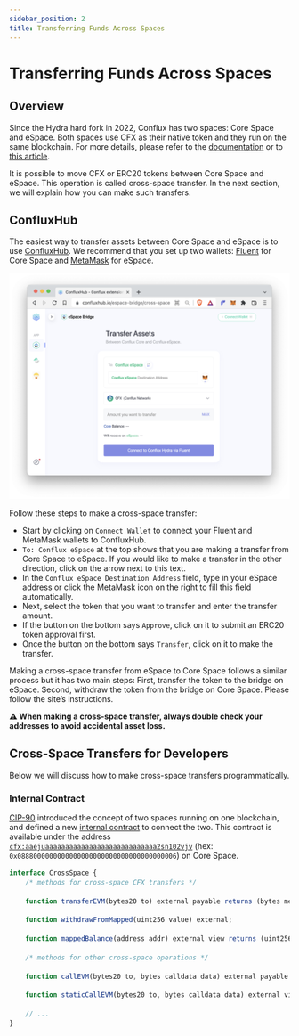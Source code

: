 ```yaml
---
sidebar_position: 2
title: Transferring Funds Across Spaces
---
```


# Transferring Funds Across Spaces

## Overview

Since the Hydra hard fork in 2022, Conflux has two spaces: Core Space and eSpace. Both spaces use CFX as their native token and they run on the same blockchain. For more details, please refer to the [documentation](https://hackmd.io/@thegaram/S15_VAwh5) or to [this article](https://medium.com/conflux-network/conflux-espace-a-high-level-overview-cdca29bc422a).

It is possible to move CFX or ERC20 tokens between Core Space and eSpace. This operation is called cross-space transfer. In the next section, we will explain how you can make such transfers.

## ConfluxHub

The easiest way to transfer assets between Core Space and eSpace is to use [ConfluxHub](https://confluxhub.io/espace-bridge/cross-space). We recommend that you set up two wallets: [Fluent](https://fluentwallet.com/) for Core Space and [MetaMask](https://metamask.io/) for eSpace.


![Locale Dropdown](./img/transferAssets.png)

Follow these steps to make a cross-space transfer:

- Start by clicking on `Connect Wallet` to connect your Fluent and MetaMask wallets to ConfluxHub.
- `To: Conflux eSpace` at the top shows that you are making a transfer from Core Space to eSpace. If you would like to make a transfer in the other direction, click on the arrow next to this text.
- In the `Conflux eSpace Destination Address` field, type in your eSpace address or click the MetaMask icon on the right to fill this field automatically.
- Next, select the token that you want to transfer and enter the transfer amount.
- If the button on the bottom says `Approve`, click on it to submit an ERC20 token approval first.
- Once the button on the bottom says `Transfer`, click on it to make the transfer.

Making a cross-space transfer from eSpace to Core Space follows a similar process but it has two main steps: First, transfer the token to the bridge on eSpace. Second, withdraw the token from the bridge on Core Space. Please follow the site’s instructions.

**⚠️ When making a cross-space transfer, always double check your addresses to avoid accidental asset loss.**

## Cross-Space Transfers for Developers

Below we will discuss how to make cross-space transfers programmatically.

### Internal Contract

[CIP-90](https://github.com/Conflux-Chain/CIPs/blob/master/CIPs/cip-90.md) introduced the concept of two spaces running on one blockchain, and defined a new [internal contract](https://hackmd.io/@thegaram/S15_VAwh5) to connect the two. This contract is available under the address [`cfx:aaejuaaaaaaaaaaaaaaaaaaaaaaaaaaaa2sn102vjv`](https://confluxscan.io/address/cfx:aaejuaaaaaaaaaaaaaaaaaaaaaaaaaaaa2sn102vjv) (hex: `0x0888000000000000000000000000000000000006`) on Core Space.

```js
interface CrossSpace {
    /* methods for cross-space CFX transfers */

    function transferEVM(bytes20 to) external payable returns (bytes memory output);

    function withdrawFromMapped(uint256 value) external;

    function mappedBalance(address addr) external view returns (uint256);

    /* methods for other cross-space operations */

    function callEVM(bytes20 to, bytes calldata data) external payable returns (bytes memory output);

    function staticCallEVM(bytes20 to, bytes calldata data) external view returns (bytes memory output);

    // ...
}

```
